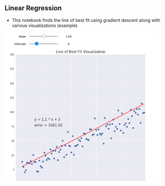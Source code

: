 ## Linear Regression

* This notebook finds the line of best fit using gradient descent along with various visualizations (example)

![example-widget](_images/linreg.gif)
